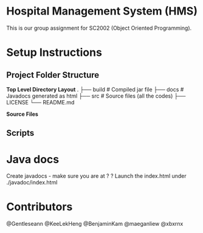 # Hospital Management System (HMS)
This is our group assignment for SC2002 (Object Oriented Programming).

# Setup Instructions
## Project Folder Structure

**Top Level Directory Layout**
.
├── build                   # Compiled jar file
├── docs                    # Javadocs generated as html
├── src                     # Source files (all the codes)
├── LICENSE
└── README.md

**Source Files**

## Scripts

# Java docs
Create javadocs - make sure you are at ?
?
Launch the index.html under ./javadoc/index.html

# Contributors
@Gentleseann
@KeeLekHeng
@BenjaminKam
@maeganliew
@xbxrnx
